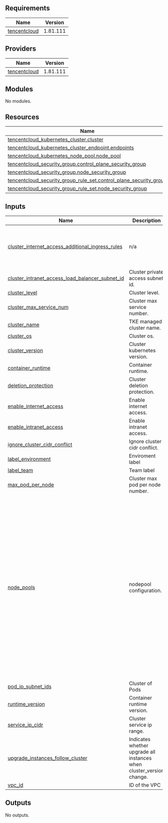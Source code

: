 ## Requirements

| Name | Version |
|------|---------|
| <a name="requirement_tencentcloud"></a> [tencentcloud](#requirement\_tencentcloud) | 1.81.111 |

## Providers

| Name | Version |
|------|---------|
| <a name="provider_tencentcloud"></a> [tencentcloud](#provider\_tencentcloud) | 1.81.111 |

## Modules

No modules.

## Resources

| Name | Type |
|------|------|
| [tencentcloud_kubernetes_cluster.cluster](https://registry.terraform.io/providers/tencentcloudstack/tencentcloud/1.81.111/docs/resources/kubernetes_cluster) | resource |
| [tencentcloud_kubernetes_cluster_endpoint.endpoints](https://registry.terraform.io/providers/tencentcloudstack/tencentcloud/1.81.111/docs/resources/kubernetes_cluster_endpoint) | resource |
| [tencentcloud_kubernetes_node_pool.node_pool](https://registry.terraform.io/providers/tencentcloudstack/tencentcloud/1.81.111/docs/resources/kubernetes_node_pool) | resource |
| [tencentcloud_security_group.control_plane_security_group](https://registry.terraform.io/providers/tencentcloudstack/tencentcloud/1.81.111/docs/resources/security_group) | resource |
| [tencentcloud_security_group.node_security_group](https://registry.terraform.io/providers/tencentcloudstack/tencentcloud/1.81.111/docs/resources/security_group) | resource |
| [tencentcloud_security_group_rule_set.control_plane_security_group](https://registry.terraform.io/providers/tencentcloudstack/tencentcloud/1.81.111/docs/resources/security_group_rule_set) | resource |
| [tencentcloud_security_group_rule_set.node_security_group](https://registry.terraform.io/providers/tencentcloudstack/tencentcloud/1.81.111/docs/resources/security_group_rule_set) | resource |

## Inputs

| Name | Description | Type | Default | Required |
|------|-------------|------|---------|:--------:|
| <a name="input_cluster_internet_access_additional_ingress_rules"></a> [cluster\_internet\_access\_additional\_ingress\_rules](#input\_cluster\_internet\_access\_additional\_ingress\_rules) | n/a | <pre>map(object({<br>    action     = string<br>    protocol   = string<br>    port       = string<br>    cidr_block = string<br>  }))</pre> | n/a | yes |
| <a name="input_cluster_intranet_access_load_balancer_subnet_id"></a> [cluster\_intranet\_access\_load\_balancer\_subnet\_id](#input\_cluster\_intranet\_access\_load\_balancer\_subnet\_id) | Cluster private access subnet id. | `string` | n/a | yes |
| <a name="input_cluster_level"></a> [cluster\_level](#input\_cluster\_level) | Cluster level. | `string` | `"L5"` | no |
| <a name="input_cluster_max_service_num"></a> [cluster\_max\_service\_num](#input\_cluster\_max\_service\_num) | Cluster max service number. | `number` | n/a | yes |
| <a name="input_cluster_name"></a> [cluster\_name](#input\_cluster\_name) | TKE managed cluster name. | `string` | n/a | yes |
| <a name="input_cluster_os"></a> [cluster\_os](#input\_cluster\_os) | Cluster os. | `string` | n/a | yes |
| <a name="input_cluster_version"></a> [cluster\_version](#input\_cluster\_version) | Cluster kubernetes version. | `string` | n/a | yes |
| <a name="input_container_runtime"></a> [container\_runtime](#input\_container\_runtime) | Container runtime. | `string` | `"containerd"` | no |
| <a name="input_deletion_protection"></a> [deletion\_protection](#input\_deletion\_protection) | Cluster deletion protection. | `bool` | `true` | no |
| <a name="input_enable_internet_access"></a> [enable\_internet\_access](#input\_enable\_internet\_access) | Enable internet access. | `bool` | `false` | no |
| <a name="input_enable_intranet_access"></a> [enable\_intranet\_access](#input\_enable\_intranet\_access) | Enable intranet access. | `bool` | `false` | no |
| <a name="input_ignore_cluster_cidr_conflict"></a> [ignore\_cluster\_cidr\_conflict](#input\_ignore\_cluster\_cidr\_conflict) | Ignore cluster cidr conflict. | `bool` | `true` | no |
| <a name="input_label_environment"></a> [label\_environment](#input\_label\_environment) | Enviroment label | `string` | n/a | yes |
| <a name="input_label_team"></a> [label\_team](#input\_label\_team) | Team label | `string` | n/a | yes |
| <a name="input_max_pod_per_node"></a> [max\_pod\_per\_node](#input\_max\_pod\_per\_node) | Cluster max pod per node number. | `number` | n/a | yes |
| <a name="input_node_pools"></a> [node\_pools](#input\_node\_pools) | nodepool configuration. | <pre>map(object({<br>    enable_autoscaling       = bool<br>    max_capacity             = number<br>    min_capacity             = number<br>    desired_capacity         = number<br>    node_subnet_ids          = list(string)<br>    retry_policy             = string<br>    multi_zone_subnet_policy = string<br>    auto_scaling_config = map(object({<br>      instance_type      = string<br>      system_disk_type   = string<br>      system_disk_size   = number<br>      security_group_ids = list(string)<br>      key_ids            = list(string)<br>    }))<br>    taints = map(object({<br>      key    = string<br>      value  = string<br>      effect = string<br>    }))<br>    labels = map(string)<br><br>    delete_keep_instance = optional(bool, false)<br>    deletion_protection  = optional(bool, false)<br>    termination_policies = optional(list(string), ["NEWEST_INSTANCE"])<br>  }))</pre> | n/a | yes |
| <a name="input_pod_ip_subnet_ids"></a> [pod\_ip\_subnet\_ids](#input\_pod\_ip\_subnet\_ids) | Cluster of Pods | `list(string)` | n/a | yes |
| <a name="input_runtime_version"></a> [runtime\_version](#input\_runtime\_version) | Container runtime version. | `string` | `"1.6.9"` | no |
| <a name="input_service_ip_cidr"></a> [service\_ip\_cidr](#input\_service\_ip\_cidr) | Cluster service ip range. | `string` | n/a | yes |
| <a name="input_upgrade_instances_follow_cluster"></a> [upgrade\_instances\_follow\_cluster](#input\_upgrade\_instances\_follow\_cluster) | Indicates whether upgrade all instances when cluster\_version change. | `bool` | n/a | yes |
| <a name="input_vpc_id"></a> [vpc\_id](#input\_vpc\_id) | ID of the VPC | `string` | n/a | yes |

## Outputs

No outputs.
